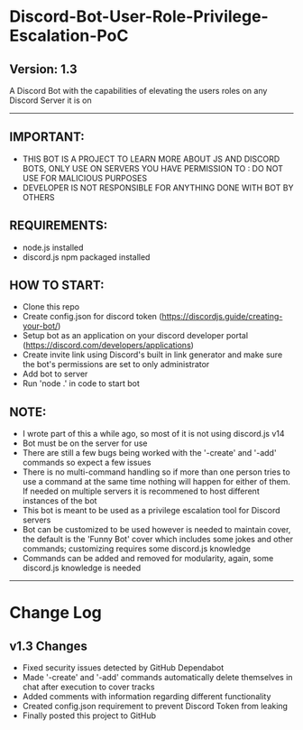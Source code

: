 # Discord-Bot-User-Role-Privilege-Escalation-PoC
## Version: 1.3
A Discord Bot with the capabilities of elevating the users roles on any Discord Server it is on

---
 ## IMPORTANT: 
 * THIS BOT IS A PROJECT TO LEARN MORE ABOUT JS AND DISCORD BOTS, ONLY USE ON SERVERS YOU HAVE PERMISSION TO : DO NOT USE FOR MALICIOUS PURPOSES
 * DEVELOPER IS NOT RESPONSIBLE FOR ANYTHING DONE WITH BOT BY OTHERS

 ## REQUIREMENTS:
 * node.js installed
 * discord.js npm packaged installed

 ## HOW TO START:
 * Clone this repo
 * Create config.json for discord token (https://discordjs.guide/creating-your-bot/)
 * Setup bot as an application on your discord developer portal (https://discord.com/developers/applications)
 * Create invite link using Discord's built in link generator and make sure the bot's permissions are set to only administrator 
 * Add bot to server
 * Run 'node .' in code to start bot
 
 ## NOTE:
 * I wrote part of this a while ago, so most of it is not using discord.js v14
 * Bot must be on the server for use
 * There are still a few bugs being worked with the '-create' and '-add' commands so expect a few issues
 * There is no multi-command handling so if more than one person tries to use a command at the same time nothing will happen for either of them. If needed on multiple servers it is recommened to host different instances of the bot
 * This bot is meant to be used as a privilege escalation tool for Discord servers
 * Bot can be customized to be used however is needed to maintain cover, the default is the 'Funny Bot' cover which includes some jokes and other commands; customizing requires some discord.js knowledge
 * Commands can be added and removed for modularity, again, some discord.js knowledge is needed

---
# Change Log

## v1.3 Changes
* Fixed security issues detected by GitHub Dependabot
* Made '-create' and '-add' commands automatically delete themselves in chat after execution to cover tracks
* Added comments with information regarding different functionality
* Created config.json requirement to prevent Discord Token from leaking
* Finally posted this project to GitHub
